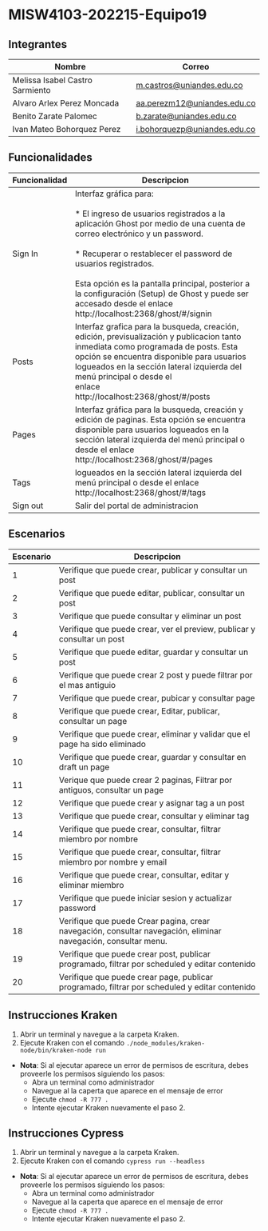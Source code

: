 # MISW4103-202215-Equipo19
## Integrantes
|Nombre|Correo|
|------|------|
|Melissa Isabel Castro Sarmiento|m.castros@uniandes.edu.co
|Alvaro Arlex Perez Moncada|aa.perezm12@uniandes.edu.co
|Benito Zarate Palomec|b.zarate@uniandes.edu.co
|Ivan Mateo Bohorquez Perez|i.bohorquezp@uniandes.edu.co
## Funcionalidades

| Funcionalidad | Descripcion                                                                                                                                                                                                                                                                                                                                                                                           |
|---------------|-------------------------------------------------------------------------------------------------------------------------------------------------------------------------------------------------------------------------------------------------------------------------------------------------------------------------------------------------------------------------------------------------------|
| Sign In       | Interfaz gráfica para:  <br><br>* El ingreso de usuarios registrados a la aplicación Ghost por medio de una cuenta de correo electrónico y un password.  <br><br>* Recuperar o restablecer el password de usuarios registrados. <br><br>Esta opción es la pantalla principal, posterior a la configuración (Setup) de Ghost y puede ser accesado desde el enlace http://localhost:2368/ghost/#/signin |
| Posts         | Interfaz grafica para la busqueda, creación, edición, previsualización y publicacion tanto inmediata como programada de posts. Esta opción se encuentra disponible para usuarios logueados en la sección lateral izquierda del menú principal o desde el <br>enlace <br>http://localhost:2368/ghost/#/posts                                                                                           |
| Pages         | Interfaz gráfica para la busqueda, creación y edición de paginas. Esta opción se encuentra disponible para usuarios logueados en la sección lateral izquierda del menú principal o desde el enlace http://localhost:2368/ghost/#/pages                                                                                                                                                                |
| Tags          | logueados en la sección lateral izquierda del menú principal o desde el enlace http://localhost:2368/ghost/#/tags                                                                                                                                                                                                                                                                                     |
| Sign out      | Salir del portal de administracion                                                                                                                                                                                                                                                                                                                                                                    |


## Escenarios

| Escenario | Descripcion                                                                                                    |
|-----------|----------------------------------------------------------------------------------------------------------------|
| 1         | Verifique que puede crear, publicar y consultar un post                                                        |
| 2         | Verifique que puede editar, publicar, consultar un post                                                        |
| 3         | Verifique que puede consultar y eliminar un post                                                               |
| 4         | Verifique que puede crear, ver el preview, publicar y consultar un post                                        |
| 5         | Verifique que puede editar, guardar y consultar  un post                                                       |
| 6         | Verifique que puede crear 2 post y puede filtrar por el mas antiguio                                           |
| 7         | Verifique que puede crear, pubicar y consultar page                                                            |
| 8         | Verifique que puede crear, Editar, publicar, consultar un page                                                 |
| 9         | Verifique que puede crear, eliminar y validar que el page ha sido eliminado                                    |
| 10        | Verifique que puede crear, guardar y consultar en draft un page                                                |
| 11        | Verique que puede crear 2 paginas, Filtrar por antiguos, consultar un page                                     |
| 12        | Verifique que puede crear y asignar tag a un post                                                              |
| 13        | Verifique que puede crear, consultar y eliminar tag                                                            |
| 14        | Verifique que puede crear, consultar, filtrar miembro por nombre                                               |
| 15        | Verifique que puede crear, consultar, filtrar miembro por nombre y email                                       |
| 16        | Verifique que puede crear, consultar, editar y eliminar miembro                                                |
| 17        | Verifique que puede iniciar sesion y actualizar password                                                       |
| 18        | Verifique que puede Crear pagina, crear navegación, consultar navegación, eliminar navegación, consultar menu. |
| 19        | Verifique que puede crear post, publicar programado, filtrar por scheduled y editar contenido                  |
| 20        | Verifique que puede crear page, publicar programado, filtrar por scheduled y editar contenido                  |


## Instrucciones Kraken
1. Abrir un terminal y navegue a la carpeta Kraken.
2. Ejecute Kraken con el comando `./node_modules/kraken-node/bin/kraken-node run`

* **Nota**:  Si al ejecutar aparece un error de permisos de escritura, debes proveerle los permisos siguiendo los pasos: 
    * Abra un terminal como administrador
    * Navegue al la caperta que aparece en el mensaje de error 
    * Ejecute `chmod -R 777 .`
    * Intente ejecutar Kraken nuevamente el paso 2.
    
    
## Instrucciones Cypress
1. Abrir un terminal y navegue a la carpeta Kraken.
2. Ejecute Kraken con el comando `cypress run --headless`

* **Nota**:  Si al ejecutar aparece un error de permisos de escritura, debes proveerle los permisos siguiendo los pasos: 
    * Abra un terminal como administrador
    * Navegue al la caperta que aparece en el mensaje de error 
    * Ejecute `chmod -R 777 .`
    * Intente ejecutar Kraken nuevamente el paso 2.

